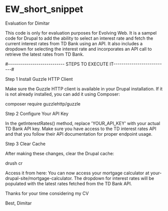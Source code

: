# EW_short_snippet
Evaluation for Dimitar

This code is only for evaluation purposes for Evolving Web. It is a sampel code for Drupal to add the ability to select an interest rate and fetch the current interest rates from TD Bank using an API. It also includes a dropdown for selecting the interest rate and incorporates an API call to retrieve the latest rates from TD Bank.

#---------------------------- STEPS TO EXECUTE IT---------------------------#

Step 1 Install Guzzle HTTP Client

Make sure the Guzzle HTTP client is available in your Drupal installation. If it is not already installed, you can add it using Composer:

composer require guzzlehttp/guzzle


Step 2 Configure Your API Key

In the getInterestRates() method, replace 'YOUR_API_KEY' with your actual TD Bank API key. Make sure you have access to the TD interest rates API and that you follow their API documentation for proper endpoint usage.

Step 3 Clear Cache

After making these changes, clear the Drupal cache:

drush cr

Access it from here:
You can now access your mortgage calculator at your-drupal-site/mortgage-calculator. The dropdown for interest rates will be populated with the latest rates fetched from the TD Bank API.

Thanks for your time considering my CV

Best,
Dimitar
